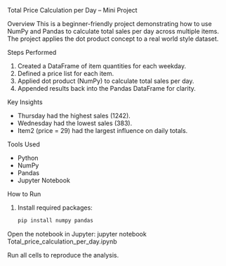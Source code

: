 Total Price Calculation per Day – Mini Project

Overview
This is a beginner-friendly project demonstrating how to use NumPy and Pandas to calculate total sales per day across multiple items.  
The project applies the dot product concept to a real world style dataset.

Steps Performed
1. Created a DataFrame of item quantities for each weekday.
2. Defined a price list for each item.
3. Applied dot product (NumPy) to calculate total sales per day.
4. Appended results back into the Pandas DataFrame for clarity.

Key Insights
- Thursday had the highest sales (1242).  
- Wednesday had the lowest sales (383).  
- Item2 (price = 29) had the largest influence on daily totals.  

Tools Used
- Python  
- NumPy  
- Pandas  
- Jupyter Notebook  

How to Run
1. Install required packages:  
   ```bash
   pip install numpy pandas

Open the notebook in Jupyter:
jupyter notebook Total_price_calculation_per_day.ipynb

Run all cells to reproduce the analysis.
